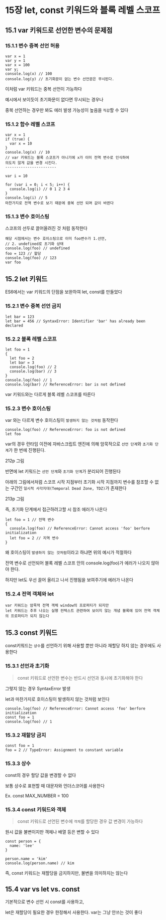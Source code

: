 # 15장 let, const 키워드와 블록 레벨 스코프

## 15.1 var 키워드로 선언한 변수의 문제점

### 15.1.1 변수 중복 선언 허용

```
var x = 1
var y = 1
var x = 100
var y;
console.log(x) // 100
console.log(y) // 초기화문이 없는 변수 선언문은 무시된다.
```

이처럼 var 키워드는 중복 선언이 가능하다

예시에서 보이듯이 초기화문이 없다면 무시되는 경우나

중복 선언하는 경우만 봐도 에러 발생 가능성이 높음을 `직감`할 수 있다

### 15.1.2 함수 레벨 스코프

```
var x = 1
if (true) {
  var x = 10
}
console.log(x) // 10
// var 키워드는 블록 스코프가 아니기에 x가 이미 전역 변수로 인식하여
의도치 않게 값을 변경 시킨다.
-----------------------

var i = 10

for (var i = 0; i < 5; i++) {
  console.log(i) // 0 1 2 3 4
}
console.log(i) // 5
마찬가지로 전역 변수로 보기 때문에 중복 선언 되며 값이 바뀐다
```

### 15.1.3 변수 호이스팅

스코프의 선두로 끌어올려진 것 처럼 동작한다

```
해당 시점에서는 변수 호이스팅으로 이미 foo변수가 1.선언,
// 2. undefined로 초기화 상태
console.log(foo) // undefined
foo = 123 // 할당
console.log(foo) // 123
var foo
```

## 15.2 let 키워드

ES6에서는 var 키워드의 단점을 보완하여 let, const를 만들었다

### 15.2.1 변수 중복 선언 금지

```
let bar = 123
let bar = 456 // SyntaxError: Identifier 'bar' has already been declared
```

### 15.2.2 블록 레벨 스코프

```
let foo = 1
{
  let foo = 2
  let bar = 3
  console.log(foo) // 2
  console.log(bar) // 3
}
console.log(foo) // 1
console.log(bar) // ReferenceError: bar is not defined
```

var 키워드와는 다르게 블록 레벨 스코프를 따른다

### 15.2.3 변수 호이스팅

var 와는 다르게 변수 호이스팅이 `발생하지 않는 것처럼` 동작한다

```
console.log(foo) // ReferenceError: foo is not defined
let foo
```

var의 경우 런타임 이전에 자바스크립트 엔진에 의해 암묵적으로 `선언 단계`와 `초기화 단계`가 한 번에 진행된다.

212p 그림

반면에 let 키워드는 `선언 단계`와 `초기화 단계`가 분리되어 진행된다

아래의 그림에서처럼 스코프 시작 지점부터 초기화 시작 지점까지 변수를 참조할 수 없는 구간인 `일시적 사각지대(Temporal Dead Zone, TDZ)`가 존재한다

213p 그림

즉, 초기화 단계에서 접근하려고할 시 참조 에러가 나온다

```
let foo = 1 // 전역 변수
{
  console.log(foo) // ReferenceError: Cannot access 'foo' berfore initialization
  let foo = 2 // 지역 변수
}
```

왜 호이스팅이 `발생하지 않는 것처럼`이라고 하냐면 위의 예시가 적절하다

전역 변수로 선언되어 블록 레벨 스코프 안의 console.log(foo)가 에러가 나오지 않아야 한다.

하지만 let도 우선 끌어 올리고 나서 진행됨을 보여주기에 에러가 나온다

### 15.2.4 전역 객체와 let

```
var 키워드는 암묵적 전역 객체 window의 프로퍼티가 되지만
let 키워드는 추후 나오는 실행 컨텍스트 관련하여 보이지 않는 개념 블록에 있어 전역 객체의 프로퍼티가 되지 않는다
```

## 15.3 const 키워드

const키워드는 `상수`를 선언하기 위해 사용할 뿐만 아니라 재할당 하지 않는 경우에도 사용한다

### 15.3.1 선언과 초기화

> const 키워드로 선언한 변수는 반드시 선언과 동시에 초기화해야 한다

그렇지 않는 경우 SyntaxError 발생

let과 마찬가지로 호이스팅이 발생하지 않는 것처럼 보인다

```
console.log(foo) // ReferenceError: Cannot access 'foo' berfore initialization
const foo = 1
console.log(foo) // 1
```

### 15.3.2 재할당 금지

```
const foo = 1
foo = 2 // TypeError: Assignment to constant variable
```

### 15.3.3 상수

const의 경우 할당 값을 변경할 수 없다

보통 상수로 표현할 때 대문자와 언더스코어를 사용한다

Ex. const MAX_NUMBER = 100

### 15.3.4 const 키워드와 객체

> const 키워드로 선언된 변수에 `객체`를 할당한 경우 값 변경이 가능하다

원시 값을 불변이지만 객체나 배열 등은 변할 수 있다

```
const person = {
  name: 'lee'
}

person.name = 'kim'
console.log(person.name) // kim
```

즉, const 키워드는 재할당을 금지하지만, 불변을 의미하지는 않는다

## 15.4 var vs let vs. const

기본적으로 변수 선언 시 const를 사용하고,

let은 재할당이 필요한 경우 한정해서 사용한다. var는 그냥 안쓰는 것이 좋다
